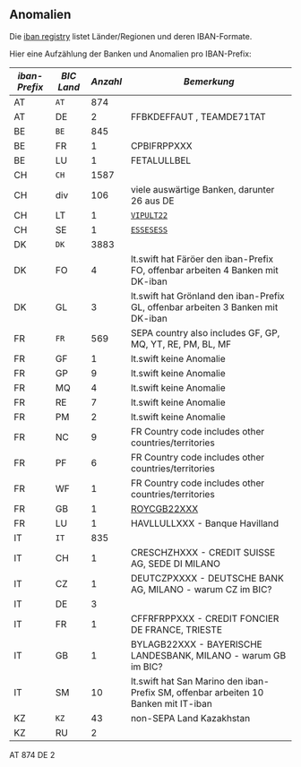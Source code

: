 ## Anomalien

Die [iban registry](https://www.swift.com/resource/iban-registry-pdf) listet Länder/Regionen und deren IBAN-Formate.

Hier eine Aufzählung der Banken und Anomalien pro IBAN-Prefix:
 
**_iban-Prefix_** | **_BIC Land_** | **_Anzahl_** | **_Bemerkung_**
--- | ------ | ------- | -------
AT  | `AT`	 | 874 
AT  | DE	 |   2 | FFBKDEFFAUT , TEAMDE71TAT
BE  | `BE`	 | 845
BE  | FR	 |	 1 | CPBIFRPPXXX
BE  | LU	 |	 1 | FETALULLBEL
CH  | `CH`	 | 1587
CH  | div    | 106 | viele auswärtige Banken, darunter 26 aus DE
CH  | LT	 |   1 | [`VIPULT22`](https://thebanks.eu/emis/via-payments-354733)
CH  | SE	 |   1 | [`ESSESESS`](https://thebanks.eu/banks/17570)
DK  | `DK`	 | 3883 
DK  | FO	 | 4   | lt.swift hat Färöer den iban-Prefix FO, offenbar arbeiten 4 Banken mit DK-iban
DK  | GL	 | 3   | lt.swift hat Grönland den iban-Prefix GL, offenbar arbeiten 3 Banken mit DK-iban
FR  | `FR`  | 569 | SEPA country also includes GF, GP, MQ, YT, RE, PM, BL, MF
FR  | GF	 | 1   | lt.swift keine Anomalie
FR  | GP	 | 9   | lt.swift keine Anomalie
FR  | MQ	 | 4   | lt.swift keine Anomalie
FR  | RE	 | 7   | lt.swift keine Anomalie
FR  | PM	 | 2   | lt.swift keine Anomalie
FR  | NC	 | 9   | FR Country code includes other countries/territories
FR  | PF	 | 6   | FR Country code includes other countries/territories
FR  | WF	 | 1   | FR Country code includes other countries/territories
FR  | GB	 | 1   | [ROYCGB22XXX](https://thebanks.eu/banks/14413/bank_identifiers)
FR  | LU	 | 1   | HAVLLULLXXX - Banque Havilland
IT  | `IT`  | 835
IT  | CH	 | 1  | CRESCHZHXXX - CREDIT SUISSE AG,	SEDE DI MILANO
IT  | CZ	 | 1  | DEUTCZPXXXX - DEUTSCHE BANK AG, MILANO - warum CZ im BIC?
IT  | DE	 | 3
IT  | FR	 | 1  | CFFRFRPPXXX - CREDIT FONCIER DE FRANCE, TRIESTE
IT  | GB	 | 1  | BYLAGB22XXX - BAYERISCHE LANDESBANK, MILANO - warum GB im BIC?
IT  | SM	 | 10 | lt.swift hat San Marino den iban-Prefix SM, offenbar arbeiten 10 Banken mit IT-iban
KZ  | `KZ`  | 43 | non-SEPA Land Kazakhstan
KZ  | RU     | 2  | 

AT	874
DE	2